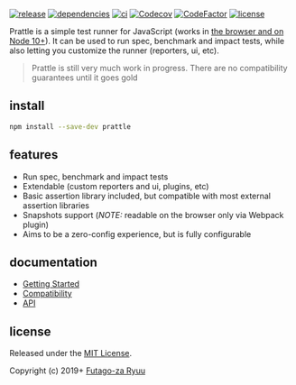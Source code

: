 [![release](https://img.shields.io/npm/v/prattle.svg)](https://www.npmjs.com/package/prattle)
[![dependencies](https://img.shields.io/david/futagoza/prattle.svg)](https://david-dm.org/futagoza/prattle)
[![ci](https://github.com/futagoza/prattle/workflows/ci/badge.svg)](https://github.com/futagoza/prattle/ci?workflow=ci)
[![Codecov](https://codecov.io/gh/futagoza/prattle/branch/master/graph/badge.svg)](https://codecov.io/gh/futagoza/prattle)
[![CodeFactor](https://www.codefactor.io/repository/github/futagoza/prattle/badge)](https://www.codefactor.io/repository/github/futagoza/prattle)
[![license](https://img.shields.io/badge/license-mit-blue.svg)](https://opensource.org/licenses/MIT)

Prattle is a simple test runner for JavaScript (works in [the browser and on Node 10+](./docs/guides/compatibility.md)). It can be used to run spec, benchmark and impact tests, while also letting you customize the runner (reporters, ui, etc).

> Prattle is still very much work in progress. There are no compatibility guarantees until it goes gold

## install

```sh
npm install --save-dev prattle
```

## features

* Run spec, benchmark and impact tests
* Extendable (custom reporters and ui, plugins, etc)
* Basic assertion library included, but compatible with most external assertion libraries
* Snapshots support (_NOTE:_ readable on the browser only via Webpack plugin)
* Aims to be a zero-config experience, but is fully configurable

## documentation

- [Getting Started](https://prattle.now.sh/guides/getting-started)
- [Compatibility](https://prattle.now.sh/guides/compatibility)
- [API](https://prattle.now.sh/api/)

## license

Released under the [MIT License](https://opensource.org/licenses/MIT).

Copyright (c) 2019+ [Futago-za Ryuu](https://github.com/futagoza)

